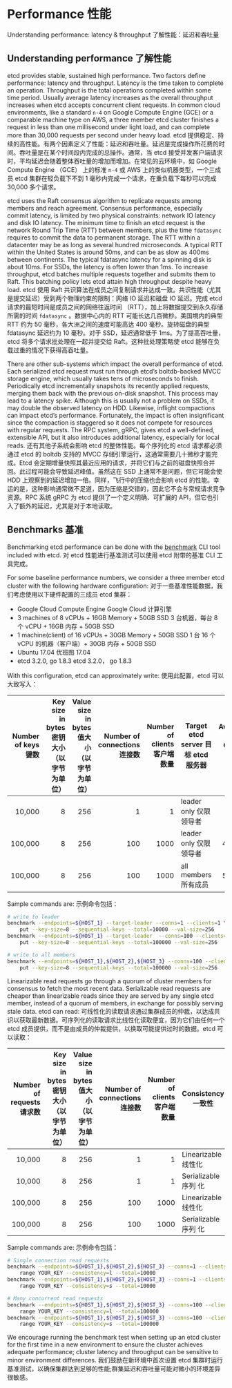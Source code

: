 # Performance 性能

Understanding performance: latency & throughput
了解性能：延迟和吞吐量



## Understanding performance 了解性能

etcd provides stable, sustained high performance. Two factors define  performance: latency and throughput. Latency is the time taken to  complete an operation. Throughput is the total operations completed  within some time period. Usually average latency increases as the  overall throughput increases when etcd accepts concurrent client  requests. In common cloud environments, like a standard `n-4` on Google Compute Engine (GCE) or a comparable machine type on AWS, a  three member etcd cluster finishes a request in less than one  millisecond under light load, and can complete more than 30,000 requests per second under heavy load.
etcd 提供稳定、持续的高性能。有两个因素定义了性能：延迟和吞吐量。延迟是完成操作所花费的时间。吞吐量是在某个时间段内完成的总操作。通常，当 etcd 接受并发客户端请求时，平均延迟会随着整体吞吐量的增加而增加。在常见的云环境中，如 Google Compute Engine （GCE）  上的标准 `n-4` 或 AWS 上的类似机器类型，一个三成员 etcd 集群在轻负载下不到 1 毫秒内完成一个请求，在重负载下每秒可以完成 30,000 多个请求。

etcd uses the Raft consensus algorithm to replicate requests among members  and reach agreement. Consensus performance, especially commit latency,  is limited by two physical constraints: network IO latency and disk IO  latency. The minimum time to finish an etcd request is the network Round Trip Time (RTT) between members, plus the time `fdatasync` requires to commit the data to permanent storage. The RTT within a  datacenter may be as long as several hundred microseconds. A typical RTT within the United States is around 50ms, and can be as slow as 400ms  between continents. The typical fdatasync latency for a spinning disk is about 10ms. For SSDs, the latency is often lower than 1ms. To increase  throughput, etcd batches multiple requests together and submits them to  Raft. This batching policy lets etcd attain high throughput despite  heavy load.
etcd 使用 Raft 共识算法在成员之间复制请求并达成一致。共识性能（尤其是提交延迟）受到两个物理约束的限制：网络 IO 延迟和磁盘 IO 延迟。完成 etcd 请求的最短时间是成员之间的网络往返时间 （RTT），加上将数据提交到永久存储所需的时间 `fdatasync` 。数据中心内的 RTT 可能长达几百微秒。美国境内的典型 RTT 约为 50 毫秒，各大洲之间的速度可能高达 400 毫秒。旋转磁盘的典型  fdatasync 延迟约为 10 毫秒。对于 SSD，延迟通常低于 1ms。为了提高吞吐量，etcd 将多个请求批处理在一起并提交给  Raft。这种批处理策略使 etcd 能够在负载过重的情况下获得高吞吐量。

There are other sub-systems which impact the overall performance of etcd.  Each serialized etcd request must run through etcd’s boltdb-backed MVCC  storage engine, which usually takes tens of microseconds to finish.  Periodically etcd incrementally snapshots its recently applied requests, merging them back with the previous on-disk snapshot. This process may  lead to a latency spike. Although this is usually not a problem on SSDs, it may double the observed latency on HDD. Likewise, inflight  compactions can impact etcd’s performance. Fortunately, the impact is  often insignificant since the compaction is staggered so it does not  compete for resources with regular requests. The RPC system, gRPC, gives etcd a well-defined, extensible API, but it also introduces additional  latency, especially for local reads.
还有其他子系统会影响 etcd 的整体性能。每个序列化的 etcd 请求都必须通过 etcd 的 boltdb 支持的 MVCC  存储引擎运行，这通常需要几十微秒才能完成。Etcd  会定期增量快照其最近应用的请求，并将它们与之前的磁盘快照合并回。此过程可能会导致延迟峰值。虽然这在 SSD 上通常不是问题，但它可能会使 HDD 上观察到的延迟增加一倍。同样，飞行中的压缩也会影响 etcd  的性能。幸运的是，这种影响通常微不足道，因为压缩是交错的，因此它不会与常规请求竞争资源。RPC 系统 gRPC 为 etcd  提供了一个定义明确、可扩展的 API，但它也引入了额外的延迟，尤其是对于本地读取。

## Benchmarks 基准

Benchmarking etcd performance can be done with the [benchmark](https://github.com/etcd-io/etcd/tree/master/tools/benchmark) CLI tool included with etcd.
对 etcd 性能进行基准测试可以使用 etcd 附带的基准 CLI 工具完成。

For some baseline performance numbers, we consider a three member etcd cluster with the following hardware configuration:
对于一些基准性能数据，我们考虑使用以下硬件配置的三成员 etcd 集群：

- Google Cloud Compute Engine
  Google Cloud 计算引擎
- 3 machines of 8 vCPUs + 16GB Memory + 50GB SSD
  3 台机器，每台 8 个 vCPU + 16GB 内存 + 50GB SSD
- 1 machine(client) of 16 vCPUs + 30GB Memory + 50GB SSD
  1 台 16 个 vCPU 的机器（客户端）+ 30GB 内存 + 50GB SSD
- Ubuntu 17.04 优班图 17.04
- etcd 3.2.0, go 1.8.3 etcd 3.2.0， go 1.8.3

With this configuration, etcd can approximately write:
使用此配置，etcd 可以大致写入：

| Number of keys 键数 | Key size in bytes 密钥大小（以字节为单位） | Value size in bytes 值大小（以字节为单位） | Number of connections 连接数 | Number of clients 客户端数量 | Target etcd server 目标 etcd 服务器 | Average write QPS 平均写入QPS | Average latency per request 每个请求的平均延迟 | Average server RSS 平均服务器 RSS |
| ------------------: | -----------------------------------------: | -----------------------------------------: | ---------------------------: | ---------------------------: | ----------------------------------- | ----------------------------: | ---------------------------------------------: | --------------------------------: |
|              10,000 |                                          8 |                                        256 |                            1 |                            1 | leader only 仅限领导者              |                           583 |                                  1.6ms 1.6毫秒 |                    48 MB 48兆字节 |
|             100,000 |                                          8 |                                        256 |                          100 |                         1000 | leader only 仅限领导者              |                        44,341 |                                    22ms 22毫秒 |                   124MB 124兆字节 |
|             100,000 |                                          8 |                                        256 |                          100 |                         1000 | all members 所有成员                |                        50,104 |                                    20ms 20毫秒 |                   126MB 126兆字节 |

Sample commands are: 示例命令包括：

```sh
# write to leader
benchmark --endpoints=${HOST_1} --target-leader --conns=1 --clients=1 \
    put --key-size=8 --sequential-keys --total=10000 --val-size=256
benchmark --endpoints=${HOST_1} --target-leader  --conns=100 --clients=1000 \
    put --key-size=8 --sequential-keys --total=100000 --val-size=256

# write to all members
benchmark --endpoints=${HOST_1},${HOST_2},${HOST_3} --conns=100 --clients=1000 \
    put --key-size=8 --sequential-keys --total=100000 --val-size=256
```

Linearizable read requests go through a quorum of cluster members for consensus to  fetch the most recent data. Serializable read requests are cheaper than  linearizable reads since they are served by any single etcd member,  instead of a quorum of members, in exchange for possibly serving stale  data. etcd can read:
可线性化的读取请求通过集群成员的仲裁，以达成共识以获取最新数据。可序列化的读取请求比线性化读取便宜，因为它们由任何一个 etcd 成员提供，而不是由成员的仲裁提供，以换取可能提供过时的数据。etcd 可以读取：

| Number of requests 请求数 | Key size in bytes 密钥大小（以字节为单位） | Value size in bytes 值大小（以字节为单位） | Number of connections 连接数 | Number of clients 客户端数量 | Consistency 一致性   | Average read QPS 平均读取 QPS | Average latency per request 每个请求的平均延迟 |
| ------------------------: | -----------------------------------------: | -----------------------------------------: | ---------------------------: | ---------------------------: | -------------------- | ----------------------------: | ---------------------------------------------: |
|                    10,000 |                                          8 |                                        256 |                            1 |                            1 | Linearizable 线性化  |                         1,353 |                                  0.7ms 0.7毫秒 |
|                    10,000 |                                          8 |                                        256 |                            1 |                            1 | Serializable 序列 化 |                         2,909 |                                  0.3ms 0.3毫秒 |
|                   100,000 |                                          8 |                                        256 |                          100 |                         1000 | Linearizable 线性化  |                       141,578 |                                  5.5ms 5.5毫秒 |
|                   100,000 |                                          8 |                                        256 |                          100 |                         1000 | Serializable 序列 化 |                       185,758 |                                  2.2ms 2.2毫秒 |

Sample commands are: 示例命令包括：

```sh
# Single connection read requests
benchmark --endpoints=${HOST_1},${HOST_2},${HOST_3} --conns=1 --clients=1 \
    range YOUR_KEY --consistency=l --total=10000
benchmark --endpoints=${HOST_1},${HOST_2},${HOST_3} --conns=1 --clients=1 \
    range YOUR_KEY --consistency=s --total=10000

# Many concurrent read requests
benchmark --endpoints=${HOST_1},${HOST_2},${HOST_3} --conns=100 --clients=1000 \
    range YOUR_KEY --consistency=l --total=100000
benchmark --endpoints=${HOST_1},${HOST_2},${HOST_3} --conns=100 --clients=1000 \
    range YOUR_KEY --consistency=s --total=100000
```

We encourage running the benchmark test when setting up an etcd cluster  for the first time in a new environment to ensure the cluster achieves  adequate performance; cluster latency and throughput can be sensitive to minor environment differences.
我们鼓励在新环境中首次设置 etcd 集群时运行基准测试，以确保集群达到足够的性能;群集延迟和吞吐量可能对微小的环境差异很敏感。